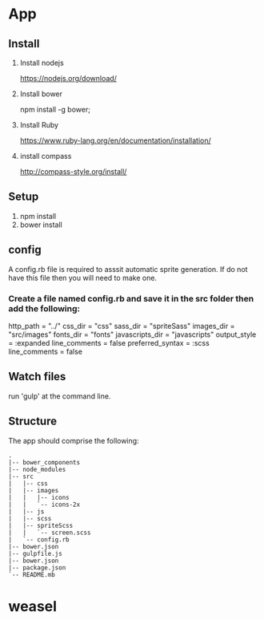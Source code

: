# App


## Install

1. Install nodejs 

    https://nodejs.org/download/

2. Install bower

    npm install -g bower;

3. Install Ruby 

    https://www.ruby-lang.org/en/documentation/installation/

4. install compass

    http://compass-style.org/install/


## Setup

1. npm install
2. bower install

## config

A config.rb file is required to asssit automatic sprite generation.  If do not have this file then you will need to make one.

### Create a file named config.rb and save it in the src folder then add the following:

http_path = "../"
css_dir = "css"
sass_dir = "spriteSass"
images_dir = "src/images"
fonts_dir = "fonts"
javascripts_dir = "javascripts"
output_style = :expanded
line_comments = false
preferred_syntax = :scss
line_comments = false

## Watch files

run 'gulp' at the command line.

## Structure
The app should comprise the following:

    .
    |-- bower_components
    |-- node_modules
    |-- src
    |   |-- css
    |   |-- images
    |   |   |-- icons
    |   |   `-- icons-2x
    |   |-- js
    |   |-- scss
    |   |-- spriteScss
    |   |   `-- screen.scss
    |   `-- config.rb
    |-- bower.json
    |-- gulpfile.js
    |-- bower.json
    |-- package.json
    `-- README.mb







# weasel 
